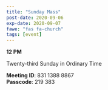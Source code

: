 ```yaml
---
title: "Sunday Mass"
post-date: 2020-09-06
exp-date: 2020-09-07
fawe: "fas fa-church"
tags: [event]
---
```

**12 PM**

Twenty-third Sunday in Ordinary Time

<p class="text-danger"><b>Meeting ID</b>: 831 1388 8867
<br>
<b>Passcode</b>: 219 383
</p>